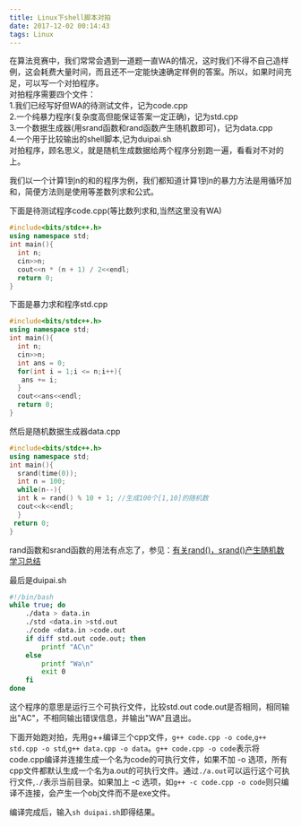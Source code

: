 ```yaml
---
title: Linux下shell脚本对拍
date: 2017-12-02 00:14:43
tags: Linux
---
```

在算法竞赛中，我们常常会遇到一道题一直WA的情况，这时我们不得不自己造样例，这会耗费大量时间，而且还不一定能快速确定样例的答案。所以，如果时间充足，可以写一个对拍程序。  
对拍程序需要四个文件：  
1.我们已经写好但WA的待测试文件，记为code.cpp  
2.一个纯暴力程序(复杂度高但能保证答案一定正确)，记为std.cpp  
3.一个数据生成器(用srand函数和rand函数产生随机数即可)，记为data.cpp  
4.一个用于比较输出的shell脚本,记为duipai.sh  
对拍程序，顾名思义，就是随机生成数据给两个程序分别跑一遍，看看对不对的上。  

我们以一个计算1到n的和的程序为例，我们都知道计算1到n的暴力方法是用循环加和，简便方法则是使用等差数列求和公式。  

下面是待测试程序code.cpp(等比数列求和,当然这里没有WA)  
```cpp
#include<bits/stdc++.h>
using namespace std;
int main(){
  int n;
  cin>>n;
  cout<<n * (n + 1) / 2<<endl;
  return 0;
}
```
下面是暴力求和程序std.cpp  
```cpp
#include<bits/stdc++.h>
using namespace std;
int main(){
  int n;
  cin>>n;
  int ans = 0;
  for(int i = 1;i <= n;i++){
   ans += i;
  }
  cout<<ans<<endl;
  return 0;
}
```

然后是随机数据生成器data.cpp  
```cpp
#include<bits/stdc++.h>
using namespace std;
int main(){
  srand(time(0));
  int n = 100;
  while(n--){
  int k = rand() % 10 + 1; //生成100个[1,10]的随机数
  cout<<k<<endl;
  }
 return 0;
}
```
rand函数和srand函数的用法有点忘了，参见：[有关rand()，srand()产生随机数学习总结](https://www.cnblogs.com/guihailiuli/p/4154416.html) 

最后是duipai.sh  
```sh
#!/bin/bash
while true; do
    ./data > data.in
    ./std <data.in >std.out
    ./code <data.in >code.out
    if diff std.out code.out; then
        printf "AC\n"
    else
        printf "Wa\n"
        exit 0
    fi
done
```
这个程序的意思是运行三个可执行文件，比较std.out code.out是否相同，相同输出"AC"，不相同输出错误信息，并输出"WA"且退出。  

下面开始跑对拍，先用g++编译三个cpp文件，`g++ code.cpp -o code`,`g++ std.cpp -o std`,`g++ data.cpp -o data`。`g++ code.cpp -o code`表示将code.cpp编译并连接生成一个名为code的可执行文件，如果不加 -o 选项，所有cpp文件都默认生成一个名为a.out的可执行文件。通过`./a.out`可以运行这个可执行文件,`./`表示当前目录。如果加上 -c 选项，如`g++ -c code.cpp -o code`则只编译不连接，会产生一个obj文件而不是exe文件。  

编译完成后，输入`sh duipai.sh`即得结果。